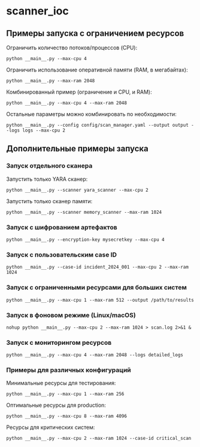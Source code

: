 # scanner_ioc

## Примеры запуска с ограничением ресурсов

Ограничить количество потоков/процессов (CPU):

```
python __main__.py --max-cpu 4
```

Ограничить использование оперативной памяти (RAM, в мегабайтах):

```
python __main__.py --max-ram 2048
```

Комбинированный пример (ограничение и CPU, и RAM):

```
python __main__.py --max-cpu 4 --max-ram 2048
```

Остальные параметры можно комбинировать по необходимости:

```
python __main__.py --config config/scan_manager.yaml --output output --logs logs --max-cpu 2
```

## Дополнительные примеры запуска

### Запуск отдельного сканера

Запустить только YARA сканер:

```
python __main__.py --scanner yara_scanner --max-cpu 2
```

Запустить только сканер памяти:

```
python __main__.py --scanner memory_scanner --max-ram 1024
```

### Запуск с шифрованием артефактов

```
python __main__.py --encryption-key mysecretkey --max-cpu 4
```

### Запуск с пользовательским case ID

```
python __main__.py --case-id incident_2024_001 --max-cpu 2 --max-ram 1024
```

### Запуск с ограниченными ресурсами для больших систем

```
python __main__.py --max-cpu 1 --max-ram 512 --output /path/to/results
```

### Запуск в фоновом режиме (Linux/macOS)

```
nohup python __main__.py --max-cpu 2 --max-ram 1024 > scan.log 2>&1 &
```

### Запуск с мониторингом ресурсов

```
python __main__.py --max-cpu 4 --max-ram 2048 --logs detailed_logs
```

### Примеры для различных конфигураций

Минимальные ресурсы для тестирования:

```
python __main__.py --max-cpu 1 --max-ram 256
```

Оптимальные ресурсы для production:

```
python __main__.py --max-cpu 8 --max-ram 4096
```

Ресурсы для критических систем:

```
python __main__.py --max-cpu 2 --max-ram 1024 --case-id critical_scan
```